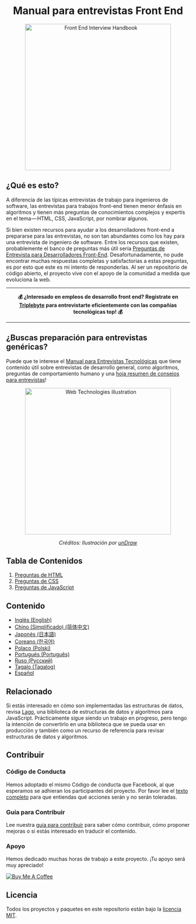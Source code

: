 <h1 align="center">Manual para entrevistas Front End</h1>

<div align="center">
  <a href="https://dribbble.com/shots/4263961-Front-End-Interview-Scroll">
    <img src="assets/scroll.svg" alt="Front End Interview Handbook" width="400"/>
  </a>
</div>

## ¿Qué es esto?

A diferencia de las típicas entrevistas de trabajo para ingenieros de software, las entrevistas para trabajos front-end tienen menor énfasis en algoritmos y tienen más preguntas de conocimientos complejos y expertís en el tema — HTML, CSS, JavaScript, por nombrar algunos.

Si bien existen recursos para ayudar a los desarrolladores front-end a prepararse para las entrevistas, no son tan abundantes como los hay para una entrevista de ingeniero de software. Entre los recursos que existen, probablemente el banco de preguntas más útil sería [Preguntas de Entrevista para Desarrolladores Front-End](https://github.com/h5bp/Front-end-Developer-Interview-Questions). Desafortunadamente, no pude encontrar muchas respuestas completas y satisfactorias a estas preguntas, es por esto que este es mi intento de responderlas. Al ser un repositorio de código abierto, el proyecto vive con el apoyo de la comunidad a medida que evoluciona la web.

---

<div align="center">
  <strong>💰 ¿Interesado en empleos de desarrollo front end? Regístrate en <a href="https://triplebyte.com/a/PJaJNpO/feihg">Triplebyte</a> para entrevistarte eficientemente con las compañías tecnológicas top! 💰</strong>
</div>

---

## ¿Buscas preparación para entrevistas genéricas?

Puede que te interese el [Manual para Entrevistas Tecnológicas](https://github.com/yangshun/tech-interview-handbook) que tiene contenido útil sobre entrevistas de desarrollo general, como algoritmos, preguntas de comportamiento humano y una
 [hoja resumen de consejos para entrevistas](https://github.com/yangshun/tech-interview-handbook/blob/master/preparing/cheatsheet.md)!

<div align="center">
  <img src="assets/web-tech.svg" alt="Web Technologies illustration" width="400"/>
  <br/>
  <p>
    <em>Créditos: Ilustración por <a href="https://undraw.co/">unDraw</a></em>
  </p>
</div>

## Tabla de Contenidos

1. [Preguntas de HTML ](html-questions.md)
1. [Preguntas de CSS ](css-questions.md)
1. [Preguntas de JavaScript ](javascript-questions.md)

## Contenido

- [Inglés (English)](/contents/en/README.md)
- [Chino (Simplificado) (简体中文)](/contents/zh/README.md)
- [Japonés (日本語)](/contents/jp/README.md)
- [Coreano (한국어)](/contents/kr/README.md)
- [Polaco (Polski)](contents/pl/README.md)
- [Portugués (Português)](contents/pr/README.md)
- [Ruso (Русский)](/contents/ru/README.md)
- [Tagalo (Tagalog)](/contents/tl/README.md)
- [Español](/contents/es/README.md)

## Relacionado

Si estás interesado en cómo son implementadas las estructuras de datos, revisa [Lago](https://github.com/yangshun/lago), una biblioteca de estructuras de datos y algoritmos para JavaScript. Prácticamente sigue siendo un trabajo en progreso, pero tengo la intención de convertirlo en una biblioteca que se pueda usar en producción y también como un recurso de referencia para revisar estructuras de datos y algoritmos.

## Contribuir

### Código de Conducta

Hemos adoptado el mismo Código de conducta que Facebook, al que esperamos se adhieran los participantes del proyecto. Por favor lee el [texto completo](https://code.facebook.com/codeofconduct) para que entiendas qué acciones serán y no serán toleradas.

### Guía para Contribuir

Lee nuestra [guia para contribuir](/CONTRIBUTING.md) para saber cómo contribuir, cómo proponer mejoras o si estás interesado en traducir el contenido.

### Apoyo

Hemos dedicado muchas horas de trabajo a este proyecto. ¡Tu apoyo será muy apreciado!

<a href="https://www.buymeacoffee.com/yangshun" target="_blank"><img src="https://www.buymeacoffee.com/assets/img/custom_images/orange_img.png" alt="Buy Me A Coffee"/></a>

## Licencia

Todos los proyectos y paquetes en este repositorio están bajo la [licencia MIT](/LICENSE).
